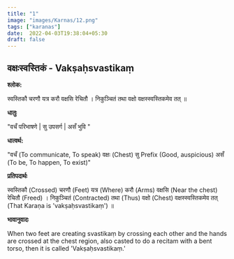 ```yaml
---
title: "1"
image: "images/Karnas/12.png"
tags: ["karanas"]
date:  2022-04-03T19:38:04+05:30
draft: false
---
```


## वक्षःस्वस्तिकं - Vakṣaḥsvastikaṃ


**श्लोक:**


स्वस्तिकौ चरणौ यत्र करौ वक्षसि रेचितौ । निकुञ्चितं तथा वक्षो वक्षस्स्वस्तिकमेव तत् ॥


**धातुः**


"वचँ परिभाषणे |
सु उपसर्ग | असँ भुवि "


**धात्वर्थ:**


"वचँ (To communicate, To speak) वक्षः (Chest)
सु Prefix (Good, auspicious) असँ (To be, To happen, To exist)"


**प्रतिपदार्थः**


स्वस्तिकौ (Crossed) चरणौ (Feet) यत्र (Where) करौ (Arms) वक्षसि (Near the chest) रेचितौ (Freed) । निकुञ्चितं (Contracted) तथा (Thus) वक्षो (Chest) वक्षस्स्वस्तिकमेव तत् (That Karaṇa is 'vakṣaḥsvastikaṃ') ॥


**भावानुवादः**


When two feet are creating svastikaṃ by crossing each other and the hands are crossed at the chest region, also casted to do a recitam with a bent torso, then it is called 'Vakṣaḥsvastikaṃ.'

